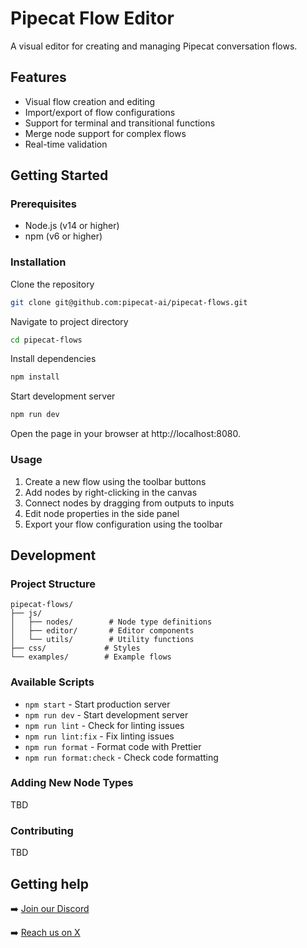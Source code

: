 # Pipecat Flow Editor

A visual editor for creating and managing Pipecat conversation flows.

## Features

- Visual flow creation and editing
- Import/export of flow configurations
- Support for terminal and transitional functions
- Merge node support for complex flows
- Real-time validation

## Getting Started

### Prerequisites

- Node.js (v14 or higher)
- npm (v6 or higher)

### Installation

Clone the repository

```bash
git clone git@github.com:pipecat-ai/pipecat-flows.git
```

Navigate to project directory

```bash
cd pipecat-flows
```

Install dependencies

```bash
npm install
```

Start development server

```bash
npm run dev
```

Open the page in your browser at http://localhost:8080.

### Usage

1. Create a new flow using the toolbar buttons
2. Add nodes by right-clicking in the canvas
3. Connect nodes by dragging from outputs to inputs
4. Edit node properties in the side panel
5. Export your flow configuration using the toolbar

## Development

### Project Structure

```
pipecat-flows/
├── js/
│   ├── nodes/        # Node type definitions
│   ├── editor/       # Editor components
│   └── utils/        # Utility functions
├── css/             # Styles
└── examples/        # Example flows
```

### Available Scripts

- `npm start` - Start production server
- `npm run dev` - Start development server
- `npm run lint` - Check for linting issues
- `npm run lint:fix` - Fix linting issues
- `npm run format` - Format code with Prettier
- `npm run format:check` - Check code formatting

### Adding New Node Types

TBD

### Contributing

TBD

## Getting help

➡️ [Join our Discord](https://discord.gg/pipecat)

➡️ [Reach us on X](https://x.com/pipecat_ai)
